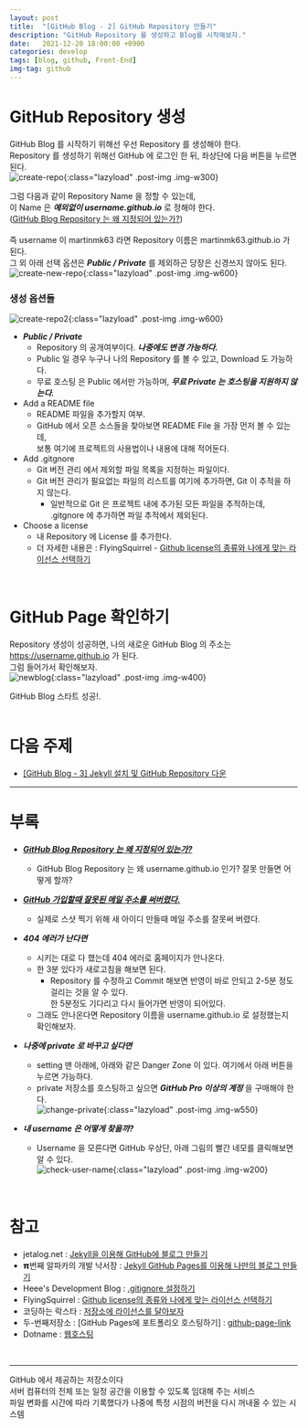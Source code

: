 ```yaml
---
layout: post
title:  "[GitHub Blog - 2] GitHub Repository 만들기"
description: "GitHub Repository 를 생성하고 Blog를 시작해보자."
date:   2021-12-20 18:00:00 +0900
categories: develop
tags: [blog, github, Front-End]
img-tag: github
---
```


# GitHub Repository 생성
 GitHub Blog 를 시작하기 위해선 우선 
 <span class="tooltip" id="id-1">Repository</span> 를 생성해야 한다.  
 Repository 를 생성하기 위해선 GitHub 에 로그인 한 뒤, 좌상단에 다음 버튼을 누르면 된다.  
![create-repo](/assets/img/post-img/start-github-github/create-repo.png){:class="lazyload" .post-img .img-w300}


그럼 다음과 같이 Repository Name 을 정할 수 있는데,   
이 Name 은 ***예외없이 username.github.io*** 로 정해야 한다.   
([GitHub Blog Repository 는 왜 지정되어 있는가?][repository-link])  
<br>
즉 username 이 martinmk63 라면 Repository 이름은 martinmk63.github.io 가 된다.  
그 외 아래 선택 옵션은 ***Public / Private*** 를 제외하곤 당장은 신경쓰지 않아도 된다.  
![create-new-repo](/assets/img/post-img/start-github-github/create-new-repo.png){:class="lazyload" .post-img .img-w600}  


### 생성 옵션들 ###
![create-repo2](/assets/img/post-img/start-github-github/create-repo2.png){:class="lazyload" .post-img .img-w600}  

- ***Public / Private***
  - Repository 의 공개여부이다. ***나중에도 변경 가능하다.***
  - Public 일 경우 누구나 나의 Repository 를 볼 수 있고, Download 도 가능하다.
  - 무료 <span class="tooltip" id="id-2">호스팅</span> 은 Public 에서만 가능하며, ***무료 Private 는 호스팅을 지원하지 않는다.***
- Add a README file
  - README 파일을 추가할지 여부.
  - GitHub 에서 오픈 소스들을 찾아보면 README File 을 가장 먼저 볼 수 있는데,    
   보통 여기에 프로젝트의 사용법이나 내용에 대해 적어둔다.
- Add .gitgnore
  - Git
  <span class="tooltip" id="id-3">버전 관리</span> 에서 제외할 파일 목록을 지정하는 파일이다.
  - Git 버전 관리가 필요없는 파일의 리스트를 여기에 추가하면, Git 이 추적을 하지 않는다.
    - 일반적으로 Git 은 프로젝트 내에 추가된 모든 파일을 추적하는데, .gitgnore 에 추가하면 파일 추적에서 제외된다.
- Choose a license
  - 내 Repository 에 License 를 추가한다.
  - 더 자세한 내용은 : FlyingSquirrel - [Github license의 종류와 나에게 맞는 라이선스 선택하기][git-license-link]  
<br>

# GitHub Page 확인하기
Repository 생성이 성공하면, 나의 새로운 GitHub Blog 의 주소는 https://username.github.io 가 된다.  
그럼 들어가서 확인해보자.  
![newblog](/assets/img/post-img/start-github-github/newblog.png){:class="lazyload" .post-img .img-w400}      

GitHub Blog 스타트 성공!.  
<br>


# 다음 주제
- [[GitHub Blog - 3] Jekyll 설치 및 GitHub Repository 다운][jekyll-link]  
<hr>

# 부록

- ***[GitHub Blog Repository 는 왜 지정되어 있는가?][repository-link]***
  - GitHub Blog Repository 는 왜 username.github.io 인가? 잘못 만들면 어떻게 할까?
  

- ***[GitHub 가입할때 잘못된 메일 주소를 써버렸다.][github-mail-error-link]***  
  - 실제로 스샷 찍기 위해 새 아이디 만들때 메일 주소를 잘못써 버렸다.  


- ***404 에러가 난다면*** 
  - 시키는 대로 다 했는데 404 에러로 홈페이지가 안나온다.
  - 한 3분 있다가 새로고침을 해보면 된다.  
    - Repository 를 수정하고 Commit 해보면 반영이 바로 안되고 2-5분 정도 걸리는 것을 알 수 있다.   
    한 5분정도 기다리고 다시 들어가면 반영이 되어있다.  
  - 그래도 안나온다면 Repository 이름을 username.github.io 로 설정했는지 확인해보자.


- ***나중에 private 로 바꾸고 싶다면***  
  - setting 맨 아래에, 아래와 같은 Danger Zone 이 있다. 여기에서 아래 버튼을 누르면 가능하다.  
  - private 저장소를 호스팅하고 싶으면 ***GitHub Pro 이상의 계정*** 을 구매해야 한다.   
  ![change-private](/assets/img/post-img/start-github-github/change-private.png){:class="lazyload" .post-img .img-w550}  



- ***내 username 은 어떻게 찾을까?***
  - Username 을 모른다면 GitHub 우상단, 아래 그림의 빨간 네모를 클릭해보면 알 수 있다.    
  ![check-user-name](/assets/img/post-img/start-github-github/check-user-name.png){:class="lazyload" .post-img .img-w200}

<br>

  
  
# 참고
- jetalog.net : [Jekyll을 이용해 GitHub에 블로그 만들기][jetalog-link]
- 𝝿번째 알파카의 개발 낙서장 : [Jekyll GitHub Pages를 이용해 나만의 블로그 만들기][알파카-link]
- Heee's Development Blog : [.gitignore 설정하기][gitignore-link]
- FlyingSquirrel : [Github license의 종류와 나에게 맞는 라이선스 선택하기][git-license-link]
- 코딩하는 락스타 : [저장소에 라이선스를 달아보자][corock-link]
- 두-번째저장소 : [GitHub Pages에 포트폴리오 호스팅하기] : [github-page-link]
- Dotname : [웹호스팅][webhosting-link]
<br>

<hr>
<div class="tooltip-desc">
  <div class="tooltip-description" id="desc-1">GitHub 에서 제공하는 저장소이다</div>
  <div class="tooltip-description" id="desc-2">서버 컴퓨터의 전체 또는 일정 공간을 이용할 수 있도록 임대해 주는 서비스</div>
  <div class="tooltip-description" id="desc-3">파일 변화를 시간에 따라 기록했다가 나중에 특정 시점의 버전을 다시 꺼내올 수 있는 시스템</div>
</div>

[github-mail-error-link]: /bugs/2021/12/20/github-join-email-error.html
[jetalog-link]: https://jetalog.net/86
[알파카-link]: https://blog.itcode.dev/posts/2021/06/06/jekyll-blog-prepare-git
[gitignore-link]: https://gmlwjd9405.github.io/2017/10/06/make-gitignore-file.html
[git-license-link]: https://flyingsquirrel.medium.com/github-license%EC%9D%98-%EC%A2%85%EB%A5%98%EC%99%80-%EB%82%98%EC%97%90%EA%B2%8C-%EB%A7%9E%EB%8A%94-%EB%9D%BC%EC%9D%B4%EC%84%A0%EC%8A%A4-%EC%84%A0%ED%83%9D%ED%95%98%EA%B8%B0-ae29925e8ff4
[corock-link]: https://corock.tistory.com/436
[github-page-link]: https://shxrecord.tistory.com/203
[webhosting-link]: https://www.dotname.co.kr/hosting/web/guide

[jekyll-link]: /develop/2021/12/21/blog-start-jekyll.html
[repository-link]: /bugs/2021/12/22/github-repository.html